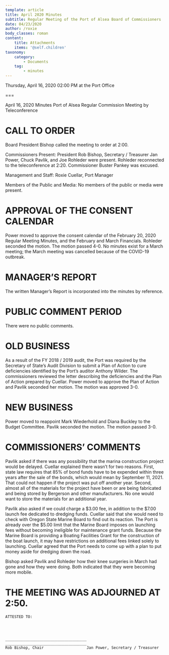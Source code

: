 ```yaml
---
template: article
title: April 2020 Minutes
subtitle: Regular Meeting of the Port of Alsea Board of Commissioners
date: 04/23/2020
author: /roxie
body_classes: roman
content:
    title: Attachments
    items: '@self.children'
taxonomy:
    category: 
        - Documents
    tag: 
        - minutes
---
```


Thursday, April 16, 2020 02:00 PM at the Port Office

===


April 16, 2020 Minutes
Port of Alsea Regular Commission Meeting by Teleconference

# CALL TO ORDER

Board President Bishop called the meeting to order at 2:00.

Commissioners Present:  President Rob Bishop, Secretary / Treasurer Jan Power, Chuck Pavlik, and Joe Rohleder were present.  Rohleder reconnected to the teleconference at 2:20. Commissioner Buster Pankey was excused.

Management and Staff:  Roxie Cuellar, Port Manager

Members of the Public and Media:	  No members of the public or media were present.

# APPROVAL OF THE CONSENT CALENDAR

Power moved to approve the consent calendar of the February 20, 2020 Regular Meeting Minutes, and the February and March Financials.  Rohleder seconded the motion.  The motion passed 4-0.  No minutes exist for a March meeting; the March meeting was cancelled because of the COVID-19 outbreak.

# MANAGER’S REPORT

The written Manager’s Report is incorporated into the minutes by reference.

# PUBLIC COMMENT PERIOD

There were no public comments.


# OLD BUSINESS

As a result of the FY 2018 / 2019 audit, the Port was required by the Secretary of State’s Audit Division to submit a Plan of Action to cure deficiencies identified by the Port’s auditor Anthony Wilder.  The commissioners reviewed the letter describing the deficiencies and the Plan of Action prepared by Cuellar.  Power moved to approve the Plan of Action and Pavlik seconded her motion. The motion was approved 3-0.

# NEW BUSINESS

Power moved to reappoint Mark Wiederhold and Diana Buckley to the Budget Committee.  Pavlik seconded the motion.  The motion passed 3-0.

# COMMISSIONERS’ COMMENTS

Pavlik asked if there was any possibility that the marina construction project would be delayed.  Cuellar explained there wasn’t for two reasons.  First, state law requires that 85% of bond funds have to be expended within three years after the sale of the bonds, which would mean by September 11, 2021.  That could not happen if the project was put off another year.  Second, almost all of the materials for the project have been or are being fabricated and being stored by Bergerson and other manufacturers.  No one would want to store the materials for an additional year.

Pavlik also asked if we could charge a $3.00 fee, in addition to the $7.00 launch fee dedicated to dredging funds.  Cuellar said that she would need to check with Oregon State Marine Board to find out its reaction.  The Port is already over the $5.00 limit that the Marine Board imposes on launching fees without becoming ineligible for maintenance grant funds.  Because the Marine Board is providing a Boating Facilities Grant for the construction of the boat launch, it may have restrictions on additional fees linked solely to launching.  Cuellar agreed that the Port needs to come up with a plan to put money aside for dredging down the road.

Bishop asked Pavlik and Rohleder how their knee surgeries in March had gone and how they were doing.  Both indicated that they were becoming more mobile.

# THE MEETING WAS ADJOURNED AT 2:50.


    ATTESTED TO:




    ____________________________________	____________________________________
    Rob Bishop, Chair					Jan Power, Secretary / Treasurer

